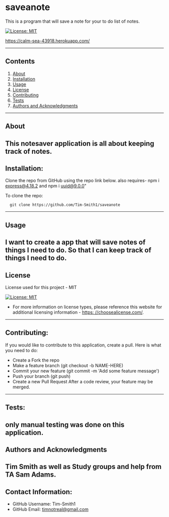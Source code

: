 # saveanote
  This is a program that will save a note for your to do list of notes.

  [![License: MIT](https://img.shields.io/badge/License-MIT-yellow.svg)](https://opensource.org/licenses/MIT)

  https://calm-sea-43918.herokuapp.com/
  
---
## Contents
1. [About](#about)
2. [Installation](#installation)
3. [Usage](#usage)
4. [License](#license)
5. [Contributing](#contributing)
6. [Tests](#tests)
7. [Authors and Acknowledgments](#authors-and-acknowledgments)
---
## About
  This notesaver application is all about keeping track of notes.
---
## Installation:
  Clone the repo from GitHub using the repo link below. also requires- npm i express@4.18.2
   and  npm i uuid@9.0.0" 

  To clone the repo:
  
      git clone https://github.com/Tim-Smith1/saveanote
  
     
---
## Usage

I want to create a app that will save notes of things I need to do.
So that I can keep track of things I need to do.
---
## License
  License used for this project - MIT

  [![License: MIT](https://img.shields.io/badge/License-MIT-yellow.svg)](https://opensource.org/licenses/MIT)

  * For more information on license types, please reference this website
  for additional licensing information - [https: //choosealicense.com/](https://choosealicense.com/).
---
## Contributing:
  
  If you would like to contribute to this application, create a pull.
  Here is what you need to do:
  - Create a Fork the repo
  - Make a feature branch (git checkout -b NAME-HERE)
  - Commit your new feature (git commit -m 'Add some feature message')
  - Push your branch (git push)
  - Create a new Pull Request
  After a code review, your feature may be merged.
---
## Tests:
  only manual testing was done on this application.
---
## Authors and Acknowledgments
  Tim Smith as well as Study groups and help from TA Sam Adams.
---
## Contact Information:
* GitHub Username: Tim-Smith1
* GitHub Email:  timnotreal@gmail.com